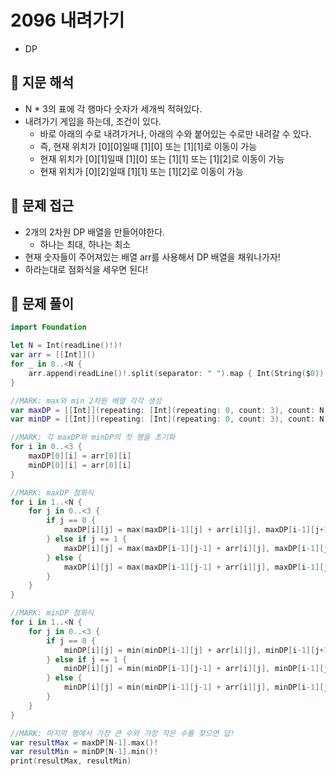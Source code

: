 # 2096 내려가기
- DP

## 🍎 지문 해석
- N * 3의 표에 각 행마다 숫자가 세개씩 적혀있다.
- 내려가기 게임을 하는데, 조건이 있다.
    - 바로 아래의 수로 내려가거나, 아래의 수와 붙어있는 수로만 내려갈 수 있다.
    - 즉, 현재 위치가 [0][0]일때 [1][0] 또는 [1][1]로 이동이 가능
    - 현재 위치가 [0][1]일때 [1][0] 또는 [1][1] 또는 [1][2]로 이동이 가능
    - 현재 위치가 [0][2]일때 [1][1] 또는 [1][2]로 이동이 가능

## 🍎 문제 접근
- 2개의 2차원 DP 배열을 만들어야한다.
    - 하나는 최대, 하나는 최소
- 현재 숫자들이 주어져있는 배열 arr를 사용해서 DP 배열을 채워나가자!
- 하라는대로 점화식을 세우면 된다!

## 🍎 문제 풀이
```swift
import Foundation

let N = Int(readLine()!)!
var arr = [[Int]]()
for _ in 0..<N {
    arr.append(readLine()!.split(separator: " ").map { Int(String($0))! })
}

//MARK: max와 min 2차원 배열 각각 생성
var maxDP = [[Int]](repeating: [Int](repeating: 0, count: 3), count: N)
var minDP = [[Int]](repeating: [Int](repeating: 0, count: 3), count: N)

//MARK: 각 maxDP와 minDP의 첫 행을 초기화
for i in 0..<3 {
    maxDP[0][i] = arr[0][i]
    minDP[0][i] = arr[0][i]
}

//MARK: maxDP 점화식
for i in 1..<N {
    for j in 0..<3 {
        if j == 0 {
            maxDP[i][j] = max(maxDP[i-1][j] + arr[i][j], maxDP[i-1][j+1] + arr[i][j])
        } else if j == 1 {
            maxDP[i][j] = max(maxDP[i-1][j-1] + arr[i][j], maxDP[i-1][j] + arr[i][j], maxDP[i-1][j+1] + arr[i][j])
        } else {
            maxDP[i][j] = max(maxDP[i-1][j-1] + arr[i][j], maxDP[i-1][j] + arr[i][j])
        }
    }
}

//MARK: minDP 점화식
for i in 1..<N {
    for j in 0..<3 {
        if j == 0 {
            minDP[i][j] = min(minDP[i-1][j] + arr[i][j], minDP[i-1][j+1] + arr[i][j])
        } else if j == 1 {
            minDP[i][j] = min(minDP[i-1][j-1] + arr[i][j], minDP[i-1][j] + arr[i][j], minDP[i-1][j+1] + arr[i][j])
        } else {
            minDP[i][j] = min(minDP[i-1][j-1] + arr[i][j], minDP[i-1][j] + arr[i][j])
        }
    }
}

//MARK: 마지막 행에서 가장 큰 수와 가장 작은 수를 찾으면 답!
var resultMax = maxDP[N-1].max()!
var resultMin = minDP[N-1].min()!
print(resultMax, resultMin)

```
